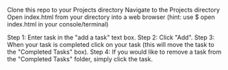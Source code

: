 Clone this repo to your Projects directory
Navigate to the Projects directory
Open index.html from your directory into a web browser (hint: use $ open index.html in your console/terminal)

Step 1: Enter task in the "add a task" text box.
Step 2: Click "Add".
Step 3: When your task is completed click on your task (this will move the task to the "Completed Tasks" box).
Step 4: If you would like to remove a task from the "Completed Tasks" folder, simply click the task.